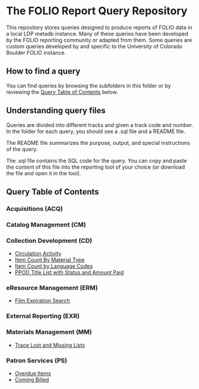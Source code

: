 # The FOLIO Report Query Repository 

This repository stores queries designed to produce reports of FOLIO data in 
a local LDP metadb instance.  Many of these queries have been developed
by the FOLIO reporting community or adapted from them.  Some queries are custom queries developed by and specific to the University of Colorado Boulder FOLIO instance.


## How to find a query

You can find queries by browsing the subfolders in this folder or by
reviewing the [Query Table of Contents](#query-table-of-contents) below.

## Understanding query files

Queries are divided into different tracks and given a track code and number.
In the folder for each query, you should see a .sql file and a README
file.

The README file summarizes the purpose, output, and special instructions
of the query.

The .sql file contains the SQL code for the query. You can copy and
paste the content of this file into the reporting tool of your choice
(or download the file and open it in the tool).

## Query Table of Contents

### Acquisitions (ACQ)

### Catalog Management (CM)

### Collection Development (CD)
* [Circulation Activity](collection_development/CD100)
* [Item Count By Material Type](collection_development/CD101)
* [Item Count by Language Codes](collection_development/CD102)
* [PPOD Title List with Status and Amount Paid](collection_development/CD103)

### eResource Management (ERM)
* [Film Expiration Search](eresource_management/ERM100)

### External Reporting (EXR)

### Materials Management (MM)
* [Trace Lost and Missing Lists](materials_management/MM100)

### Patron Services (PS)
* [Overdue Items](patron_services/PS100)
* [Coming Billed](patron_services/PS101)
